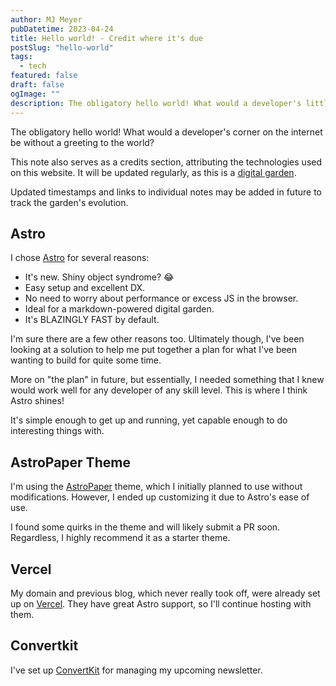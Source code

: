 ```yaml
---
author: MJ Meyer
pubDatetime: 2023-04-24
title: Hello world! - Credit where it's due
postSlug: "hello-world"
tags:
  - tech
featured: false
draft: false
ogImage: ""
description: The obligatory hello world! What would a developer's little corner on the internet be without saying hello to the world. This will double as a short credits note where I attribute the technologies I use on this website.
---
```


The obligatory hello world! What would a developer's corner on the internet be without a greeting to the world?

This note also serves as a credits section, attributing the technologies used on this website. It will be updated regularly, as this is a [digital garden](./what-is-a-digital-garden).

Updated timestamps and links to individual notes may be added in future to track the garden's evolution.

## Astro

I chose [Astro](https://astro.build/) for several reasons:

- It's new. Shiny object syndrome? 😂
- Easy setup and excellent DX.
- No need to worry about performance or excess JS in the browser.
- Ideal for a markdown-powered digital garden.
- It's BLAZINGLY FAST by default.

I'm sure there are a few other reasons too. Ultimately though, I've been looking at a solution to help me put together a plan for what I've been wanting to build for quite some time.

More on "the plan" in future, but essentially, I needed something that I knew would work well for any developer of any skill level. This is where I think Astro shines!

It's simple enough to get up and running, yet capable enough to do interesting things with.

## AstroPaper Theme

I'm using the [AstroPaper](https://astro.build/themes/details/astro-paper/) theme, which I initially planned to use without modifications. However, I ended up customizing it due to Astro's ease of use.

I found some quirks in the theme and will likely submit a PR soon. Regardless, I highly recommend it as a starter theme.

## Vercel

My domain and previous blog, which never really took off, were already set up on [Vercel](https://vercel.com). They have great Astro support, so I'll continue hosting with them.

## Convertkit

I've set up [ConvertKit](https://convertkit.com/) for managing my upcoming newsletter.
